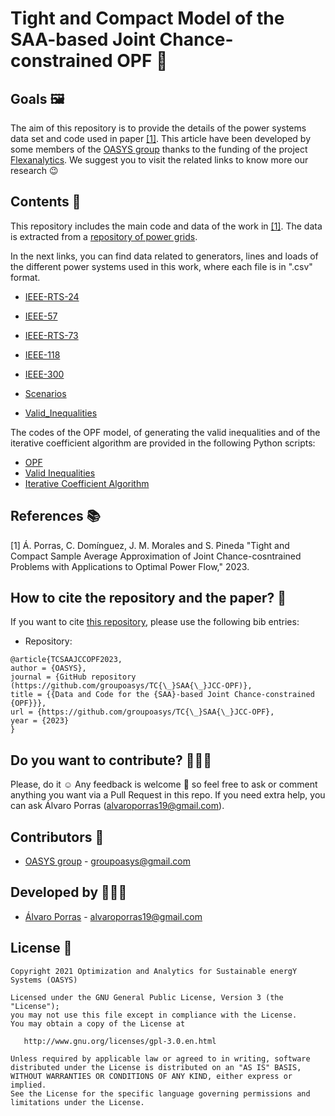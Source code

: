 # Tight and Compact Model of the SAA-based Joint Chance-constrained OPF 🚀

## Goals 🖼️

The aim of this repository is to provide the details of the power systems data set and code used in paper [[1]](https://arxiv.org/abs/2205.03370). This article have been developed by some members of the [OASYS group](https://sites.google.com/view/groupoasys/home) thanks to the funding of the project [Flexanalytics](https://groupoasysflexanalytics.readthedocs.io/en/latest/). We suggest you to visit the related links to know more our research 😉

## Contents 🌌

This repository includes the main code and data of the work in [[1]](https://arxiv.org/abs/2205.03370). The data is extracted from a [repository of power grids](https://github.com/power-grid-lib/pglib-opf).

In the next links, you can find data related to generators, lines and loads of the different power systems used in this work, where each file is in ".csv" format.

  * [IEEE-RTS-24](https://drive.google.com/drive/folders/1bO0Zn1_U4spsLt_2FPnbdsLW4C78i_ZO?usp=sharing)
  * [IEEE-57](https://drive.google.com/drive/folders/1kO8rQRfdZKqfCArPLtQZNoMAiXTiBOrs?usp=sharing)
  * [IEEE-RTS-73](https://drive.google.com/drive/folders/1DVXbJ0h5zM5-bKg2UncwBBIW5-ftdd1R?usp=sharing)
  * [IEEE-118](https://drive.google.com/drive/folders/11X14_FxIf98eQvsDFQ0xjymZpXgR9SPy?usp=sharing)
  * [IEEE-300](https://drive.google.com/drive/folders/1fDDxe76KOYHGac9IoY9s4j5O7U-RGuvT?usp=sharing)


  * [Scenarios](https://drive.google.com/file/d/1mFTjQylx8EBrowXj5fln4pUGClRaJp-C/view?usp=sharing)
  * [Valid_Inequalities](https://drive.google.com/drive/folders/1UGhFqqvzIf7sk4MEgeJ1--cOvYBULubg?usp=sharing)

The codes of the OPF model, of generating the valid inequalities and of the iterative coefficient algorithm are provided in the following Python scripts:
  * [OPF]()
  * [Valid Inequalities](https://github.com/groupoasys/TC_SAA_JCC-OPF/blob/main/Valid_Analysis.py)
  * [Iterative Coefficient Algorithm](https://github.com/groupoasys/TC_SAA_JCC-OPF/blob/main/tightening_screening.py)

## References 📚
[1] Á. Porras, C. Domínguez, J. M. Morales and S. Pineda "Tight and Compact Sample Average Approximation of Joint Chance-cosntrained Problems with Applications to Optimal Power Flow," 2023.

## How to cite the repository and the paper? 📝

If you want to cite [this repository](https://github.com/groupoasys/TC_SAA_JCC-OPF), please use the following bib entries:


* Repository:
```
@article{TCSAAJCCOPF2023,
author = {OASYS},
journal = {GitHub repository (https://github.com/groupoasys/TC{\_}SAA{\_}JCC-OPF)},
title = {{Data and Code for the {SAA}-based Joint Chance-constrained {OPF}}},
url = {https://github.com/groupoasys/TC{\_}SAA{\_}JCC-OPF},
year = {2023}
}
```

## Do you want to contribute? 👨🏾‍🔬
 
 Please, do it ☺ Any feedback is welcome 🤩 so feel free to ask or comment anything you want via a Pull Request in this repo.
 If you need extra help, you can ask Álvaro Porras (alvaroporras19@gmail.com).

 ## Contributors 👑
 
 * [OASYS group](http://oasys.uma.es) -  groupoasys@gmail.com
 
 ## Developed by 👨🏾‍💻
 * [Álvaro Porras](https://www.researchgate.net/profile/Alvaro-Porras-Cabrera) - alvaroporras19@gmail.com

 ## License 📝
 
    Copyright 2021 Optimization and Analytics for Sustainable energY Systems (OASYS)

    Licensed under the GNU General Public License, Version 3 (the "License");
    you may not use this file except in compliance with the License.
    You may obtain a copy of the License at

       http://www.gnu.org/licenses/gpl-3.0.en.html

    Unless required by applicable law or agreed to in writing, software
    distributed under the License is distributed on an "AS IS" BASIS,
    WITHOUT WARRANTIES OR CONDITIONS OF ANY KIND, either express or implied.
    See the License for the specific language governing permissions and
    limitations under the License.
